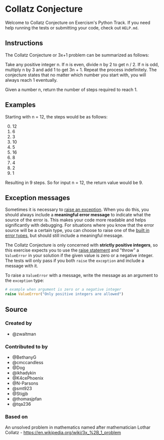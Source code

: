 # Collatz Conjecture

Welcome to Collatz Conjecture on Exercism's Python Track.
If you need help running the tests or submitting your code, check out `HELP.md`.

## Instructions

The Collatz Conjecture or 3x+1 problem can be summarized as follows:

Take any positive integer n.
If n is even, divide n by 2 to get n / 2.
If n is odd, multiply n by 3 and add 1 to get 3n + 1.
Repeat the process indefinitely.
The conjecture states that no matter which number you start with, you will always reach 1 eventually.

Given a number n, return the number of steps required to reach 1.

## Examples

Starting with n = 12, the steps would be as follows:

0. 12
1. 6
2. 3
3. 10
4. 5
5. 16
6. 8
7. 4
8. 2
9. 1

Resulting in 9 steps.
So for input n = 12, the return value would be 9.

## Exception messages

Sometimes it is necessary to [raise an exception](https://docs.python.org/3/tutorial/errors.html#raising-exceptions). When you do this, you should always include a **meaningful error message** to indicate what the source of the error is. This makes your code more readable and helps significantly with debugging. For situations where you know that the error source will be a certain type, you can choose to raise one of the [built in error types](https://docs.python.org/3/library/exceptions.html#base-classes), but should still include a meaningful message.

The Collatz Conjecture is only concerned with **strictly positive integers**, so this exercise expects you to use the [raise statement](https://docs.python.org/3/reference/simple_stmts.html#the-raise-statement) and "throw" a `ValueError` in your solution if the given value is zero or a negative integer. The tests will only pass if you both `raise` the `exception` and include a message with it.

To raise a `ValueError` with a message, write the message as an argument to the `exception` type:

```python
# example when argument is zero or a negative integer
raise ValueError("Only positive integers are allowed")
```

## Source

### Created by

- @zwaltman

### Contributed to by

- @BethanyG
- @cmccandless
- @Dog
- @ikhadykin
- @K4cePhoenix
- @N-Parsons
- @smt923
- @Stigjb
- @thomasjpfan
- @tqa236

### Based on

An unsolved problem in mathematics named after mathematician Lothar Collatz - <https://en.wikipedia.org/wiki/3x_%2B_1_problem>
